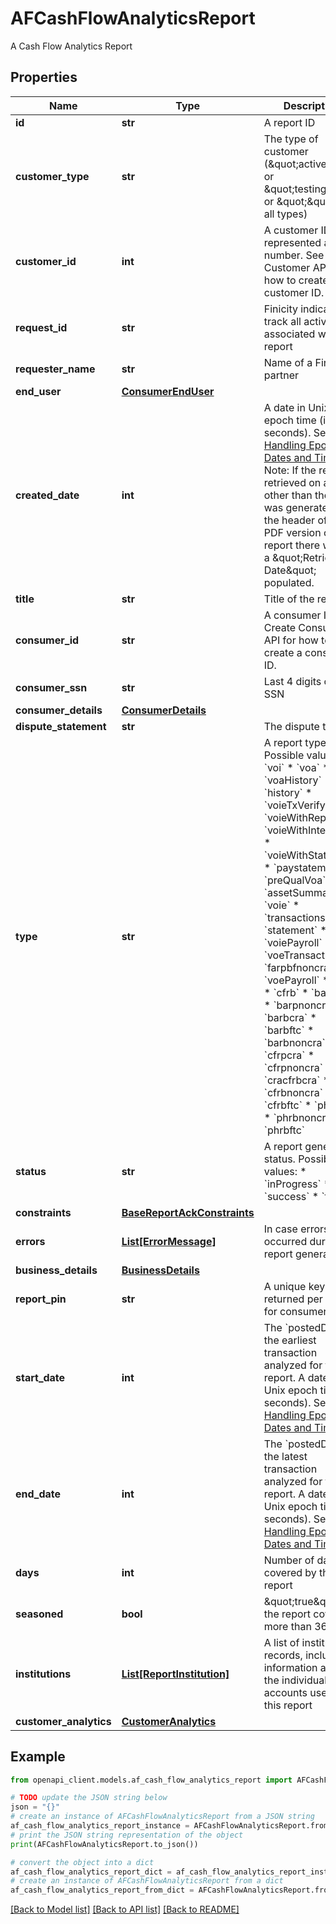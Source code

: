 # AFCashFlowAnalyticsReport

A Cash Flow Analytics Report

## Properties

Name | Type | Description | Notes
------------ | ------------- | ------------- | -------------
**id** | **str** | A report ID | 
**customer_type** | **str** | The type of customer (\&quot;active\&quot; or \&quot;testing\&quot; or \&quot;\&quot; for all types) | 
**customer_id** | **int** | A customer ID represented as a number. See Add Customer API for how to create a customer ID. | 
**request_id** | **str** | Finicity indicator to track all activity associated with this report | 
**requester_name** | **str** | Name of a Finicity partner | 
**end_user** | [**ConsumerEndUser**](ConsumerEndUser.md) |  | [optional] 
**created_date** | **int** | A date in Unix epoch time (in seconds). See: [Handling Epoch Dates and Times](https://developer.mastercard.com/open-banking-us/documentation/codes-and-formats/). Note: If the report is retrieved on a day other than the day it was generated, on the header of the PDF version of the report there will be a \&quot;Retrieved Date\&quot; populated. | 
**title** | **str** | Title of the report | 
**consumer_id** | **str** | A consumer ID. See Create Consumer API for how to create a consumer ID. | [optional] 
**consumer_ssn** | **str** | Last 4 digits of a SSN | [optional] 
**consumer_details** | [**ConsumerDetails**](ConsumerDetails.md) |  | [optional] 
**dispute_statement** | **str** | The dispute text | [optional] 
**type** | **str** | A report type. Possible values:  * &#x60;voi&#x60;  * &#x60;voa&#x60;  * &#x60;voaHistory&#x60;  * &#x60;history&#x60;  * &#x60;voieTxVerify&#x60;  * &#x60;voieWithReport&#x60;  * &#x60;voieWithInterview&#x60;  * &#x60;voieWithStatement&#x60;  * &#x60;paystatement&#x60;  * &#x60;preQualVoa&#x60;  * &#x60;assetSummary&#x60;  * &#x60;voie&#x60;  * &#x60;transactions&#x60;  * &#x60;statement&#x60;  * &#x60;voiePayroll&#x60;  * &#x60;voeTransactions&#x60;  * &#x60;farpbfnoncra&#x60;  * &#x60;voePayroll&#x60;  * &#x60;cfrp&#x60;  * &#x60;cfrb&#x60;  * &#x60;barpcra&#x60;  * &#x60;barpnoncra&#x60;  * &#x60;barbcra&#x60;  * &#x60;barbftc&#x60;  * &#x60;barbnoncra&#x60;  * &#x60;cfrpcra&#x60;  * &#x60;cfrpnoncra&#x60;  * &#x60;cracfrbcra&#x60;  * &#x60;cfrbnoncra&#x60;  * &#x60;cfrbftc&#x60;  * &#x60;phrbcra&#x60;  * &#x60;phrbnoncra&#x60;  * &#x60;phrbftc&#x60;  | 
**status** | **str** | A report generation status. Possible values:  * &#x60;inProgress&#x60;  * &#x60;success&#x60;  * &#x60;failure&#x60;  | 
**constraints** | [**BaseReportAckConstraints**](BaseReportAckConstraints.md) |  | 
**errors** | [**List[ErrorMessage]**](ErrorMessage.md) | In case errors occurred during the report generation | [optional] 
**business_details** | [**BusinessDetails**](BusinessDetails.md) |  | [optional] 
**report_pin** | **str** | A unique key returned per report for consumer Portal | [optional] 
**start_date** | **int** | The &#x60;postedDate&#x60; of the earliest transaction analyzed for the report. A date in Unix epoch time (in seconds). See: [Handling Epoch Dates and Times](https://developer.mastercard.com/open-banking-us/documentation/codes-and-formats/). | [optional] 
**end_date** | **int** | The &#x60;postedDate&#x60; of the latest transaction analyzed for the report. A date in Unix epoch time (in seconds). See: [Handling Epoch Dates and Times](https://developer.mastercard.com/open-banking-us/documentation/codes-and-formats/). | [optional] 
**days** | **int** | Number of days covered by the report | [optional] 
**seasoned** | **bool** | \&quot;true\&quot; if the report covers more than 365 days | [optional] 
**institutions** | [**List[ReportInstitution]**](ReportInstitution.md) | A list of institution records, including information about the individual accounts used in this report | [optional] 
**customer_analytics** | [**CustomerAnalytics**](CustomerAnalytics.md) |  | [optional] 

## Example

```python
from openapi_client.models.af_cash_flow_analytics_report import AFCashFlowAnalyticsReport

# TODO update the JSON string below
json = "{}"
# create an instance of AFCashFlowAnalyticsReport from a JSON string
af_cash_flow_analytics_report_instance = AFCashFlowAnalyticsReport.from_json(json)
# print the JSON string representation of the object
print(AFCashFlowAnalyticsReport.to_json())

# convert the object into a dict
af_cash_flow_analytics_report_dict = af_cash_flow_analytics_report_instance.to_dict()
# create an instance of AFCashFlowAnalyticsReport from a dict
af_cash_flow_analytics_report_from_dict = AFCashFlowAnalyticsReport.from_dict(af_cash_flow_analytics_report_dict)
```
[[Back to Model list]](../README.md#documentation-for-models) [[Back to API list]](../README.md#documentation-for-api-endpoints) [[Back to README]](../README.md)



